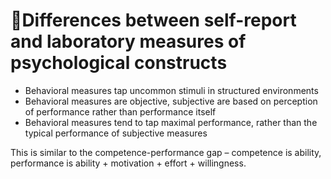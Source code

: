 # Differences between self-report and laboratory measures of psychological constructs
* Behavioral measures tap uncommon stimuli in structured environments
* Behavioral measures are objective, subjective are based on perception of performance rather than performance itself
* Behavioral measures tend to tap maximal performance, rather than the typical performance of subjective measures

This is similar to the competence-performance gap – competence is ability, performance is ability + motivation + effort + willingness.

<!-- #p1 -->

<!-- #service -->

<!-- {BearID:8E496F28-D8EA-40AF-A888-5C0DB601A75E-17900-0000237CEAD510A6} -->
